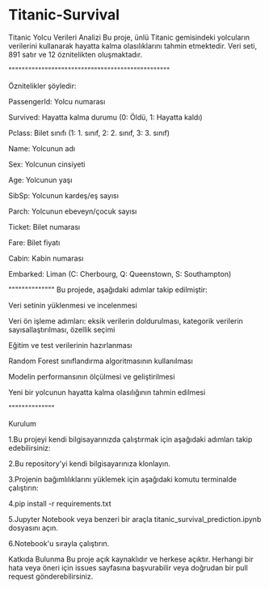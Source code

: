 # Titanic-Survival

Titanic Yolcu Verileri Analizi
Bu proje, ünlü Titanic gemisindeki yolcuların verilerini kullanarak hayatta kalma olasılıklarını tahmin etmektedir.
Veri seti, 891 satır ve 12 öznitelikten oluşmaktadır. 

"""""""""""""""""""""""""""""""""""""""""""""""""

Öznitelikler şöyledir:

PassengerId: Yolcu numarası

Survived: Hayatta kalma durumu (0: Öldü, 1: Hayatta kaldı)

Pclass: Bilet sınıfı (1: 1. sınıf, 2: 2. sınıf, 3: 3. sınıf)

Name: Yolcunun adı

Sex: Yolcunun cinsiyeti

Age: Yolcunun yaşı

SibSp: Yolcunun kardeş/eş sayısı

Parch: Yolcunun ebeveyn/çocuk sayısı

Ticket: Bilet numarası

Fare: Bilet fiyatı

Cabin: Kabin numarası

Embarked: Liman (C: Cherbourg, Q: Queenstown, S: Southampton)

""""""""""""""
Bu projede, aşağıdaki adımlar takip edilmiştir:

Veri setinin yüklenmesi ve incelenmesi

Veri ön işleme adımları: eksik verilerin doldurulması, kategorik verilerin sayısallaştırılması, özellik seçimi

Eğitim ve test verilerinin hazırlanması

Random Forest sınıflandırma algoritmasının kullanılması

Modelin performansının ölçülmesi ve geliştirilmesi

Yeni bir yolcunun hayatta kalma olasılığının tahmin edilmesi

""""""""""""""

Kurulum

1.Bu projeyi kendi bilgisayarınızda çalıştırmak için aşağıdaki adımları takip edebilirsiniz:

2.Bu repository'yi kendi bilgisayarınıza klonlayın.

3.Projenin bağımlılıklarını yüklemek için aşağıdaki komutu terminalde çalıştırın:

4.pip install -r requirements.txt

5.Jupyter Notebook veya benzeri bir araçla titanic_survival_prediction.ipynb dosyasını açın.

6.Notebook'u sırayla çalıştırın.

Katkıda Bulunma
Bu proje açık kaynaklıdır ve herkese açıktır. Herhangi bir hata veya öneri için issues sayfasına başvurabilir veya doğrudan bir pull request gönderebilirsiniz.
